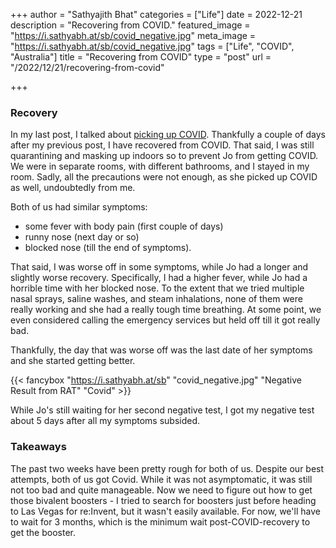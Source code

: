 +++
author = "Sathyajith Bhat"
categories = ["Life"]
date = 2022-12-21
description = "Recovering from COVID."
featured_image = "https://i.sathyabh.at/sb/covid_negative.jpg"
meta_image = "https://i.sathyabh.at/sb/covid_negative.jpg"
tags = ["Life", "COVID", "Australia"]
title = "Recovering from COVID"
type = "post"
url = "/2022/12/21/recovering-from-covid"

+++

### Recovery

In my last post, I talked about [picking up COVID](https://sathyabh.at/2022/12/08/covid-positive/). Thankfully a couple of days after my previous post, I have recovered from COVID. That said, I was still quarantining and masking up indoors so to prevent Jo from getting COVID. We were in separate rooms, with different bathrooms, and I stayed in my room. Sadly, all the precautions were not enough, as she picked up COVID as well, undoubtedly from me. 

Both of us had similar symptoms:

* some fever with body pain (first couple of days)
* runny nose (next day or so)
* blocked nose (till the end of symptoms).

That said, I was worse off in some symptoms, while Jo had a longer and slightly worse recovery. Specifically, I had a higher fever, while Jo had a horrible time with her blocked nose. To the extent that we tried multiple nasal sprays, saline washes, and steam inhalations, none of them were really working and she had a really tough time breathing. At some point, we even considered calling the emergency services but held off till it got really bad.

Thankfully, the day that was worse off was the last date of her symptoms and she started getting better. 

{{< fancybox "https://i.sathyabh.at/sb" "covid_negative.jpg" "Negative Result from RAT" "Covid" >}}

While Jo's still waiting for her second negative test, I got my negative test about 5 days after all my symptoms subsided. 

### Takeaways

The past two weeks have been pretty rough for both of us. Despite our best attempts, both of us got Covid. While it was not asymptomatic, it was still not too bad and quite manageable. Now we need to figure out how to get those bivalent boosters - I tried to search for boosters just before heading to Las Vegas for re:Invent, but it wasn't easily available. For now, we'll have to wait for 3 months, which is the minimum wait post-COVID-recovery to get the booster.